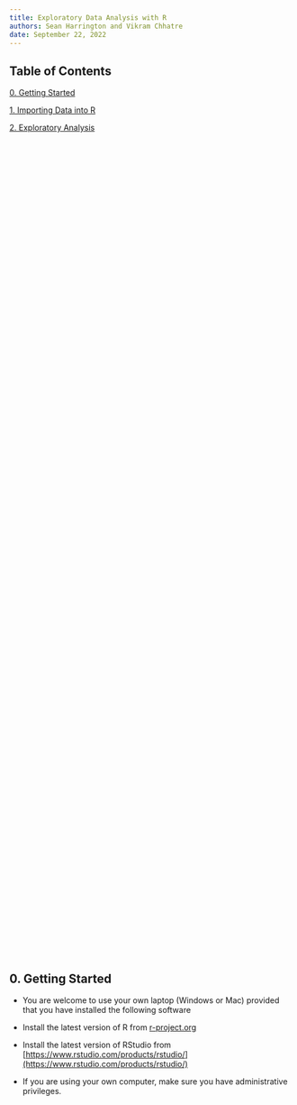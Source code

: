 ```yaml
---
title: Exploratory Data Analysis with R
authors: Sean Harrington and Vikram Chhatre
date: September 22, 2022
---
```



## Table of Contents


[0. Getting Started](#getting-started)

[1. Importing Data into R](001_Importing_Data/import.html)

[2. Exploratory Analysis](002_Data_Exploration/explore.html)




<br><br><br><Br><br>
<br><br><br><Br><br>
<br><br><br><Br><br>
<br><br><br><Br><br>
<br><br><br><Br><br>
<br><br><br><Br><br>
<br><br><br><Br><br>
<br><br><br><Br><br>
<br><br><br><Br><br>
<br><br><br><Br><br>
<br><br><br><Br><br>
<br><br><br><Br><br>
<br><br><br><Br><br>
<br><br><br><Br><br>
<br><br><br><Br><br>
<br><br><br><Br><br>
<br><br><br><Br><br>





## 0. Getting Started

- You are welcome to use your own laptop (Windows or Mac) provided that you have installed the following software


- Install the latest version of R from [r-project.org](https://r-project.org)

- Install the latest version of RStudio from [https://www.rstudio.com/products/rstudio/](https://www.rstudio.com/products/rstudio/)

- If you are using your own computer, make sure you have administrative privileges. 

